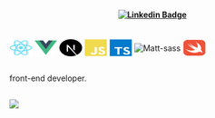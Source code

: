 <h4 align="center">

[![Linkedin Badge](https://img.shields.io/badge/-Linkedin-blue?style=for-the-badge&logo=Linkedin&logoColor=white&link=https://github.com/MatheusFerreiraZx)](https://www.linkedin.com/in/matheuszx/)

</h4>
<div style="display: inline_block"><br>
   <img align="center" alt="Matt-React" height="30" width="40" src="https://raw.githubusercontent.com/devicons/devicon/master/icons/react/react-original.svg">
   <img align="center" alt="Matt-vue" height="30" width="40" src="https://raw.githubusercontent.com/devicons/devicon/master/icons/vuejs/vuejs-original.svg">
     <img align="center" alt="Matt-next" height="30" width="40" src="https://raw.githubusercontent.com/devicons/devicon/master/icons/nextjs/nextjs-original.svg">
    <img align="center" alt="Matt-Js" height="30" width="40" src="https://raw.githubusercontent.com/devicons/devicon/master/icons/javascript/javascript-plain.svg">
  <img align="center" alt="Matt-Ts" height="30" width="40" src="https://raw.githubusercontent.com/devicons/devicon/master/icons/typescript/typescript-plain.svg">
     <img align="center" alt="Matt-sass" height="30" width="40" src="https://raw.githubusercontent.com/devicons/master/icons/sass/sass-original.svg">
     <img align="center" alt="Matt-swift" height="30" width="40" src="https://raw.githubusercontent.com/devicons/devicon/master/icons/swift/swift-original.svg">
</div>
 
  ##

front-end developer.

 ##

 ![](http://github-profile-summary-cards.vercel.app/api/cards/stats?username=MatheusFerreiraZx&theme=dracula) 
